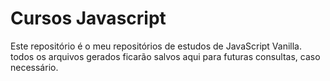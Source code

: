 # Cursos Javascript

Este repositório é o meu repositórios de estudos de JavaScript Vanilla. todos os arquivos gerados ficarão salvos aqui para futuras consultas, caso necessário.
